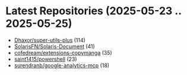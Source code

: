 # Latest Repositories (2025-05-23 .. 2025-05-25)

- [Dhaxor/super-utils-plus](https://github.com/Dhaxor/super-utils-plus) (114)
- [SolarisFN/Solaris-Document](https://github.com/SolarisFN/Solaris-Document) (41)
- [cofedream/extensions-copymanga](https://github.com/cofedream/extensions-copymanga) (35)
- [saint1415/powershell](https://github.com/saint1415/powershell) (23)
- [surendranb/google-analytics-mcp](https://github.com/surendranb/google-analytics-mcp) (18)
